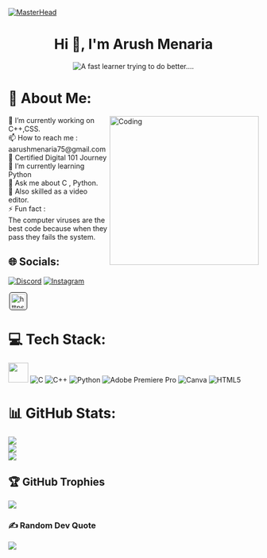 [![MasterHead](https://mir-s3-cdn-cf.behance.net/project_modules/max_1200/79731568097599.5b50bca477735.jpg)](https://rishavchanda.io)
<h1 align="center">Hi 👋, I'm Arush Menaria</h1>
<p align='center' style='margin: 16px 4px 8px;'>
    <img src="https://readme-typing-svg.herokuapp.com?font=Fira+Code&pause=1000&color=54A6FF&center=true&vCenter=true&multiline=true&width=710&height=70&lines=A+fast+learner+trying+to+do+better+...." alt="A fast learner trying to do better...." />
</p>

# 💫 About Me:
<img align="right" alt="Coding" width="300" src="https://media.giphy.com/media/qgQUggAC3Pfv687qPC/giphy.gif">
🔭 I’m currently working on C++,CSS.<br>📫 How to reach me : aarushmenaria75@gmail.com<br>📜 Certified Digital 101 Journey<br>🌱 I’m currently learning Python<br>💬 Ask me about C , Python.<br>🎥 Also skilled as a video editor.<br>⚡ Fun fact :<br>The computer viruses are the best code because when they pass they fails the system.


## 🌐 Socials:

[![Discord](https://img.shields.io/badge/Discord-%237289DA.svg?logo=discord&logoColor=white)](htttps://discord.gg/Arush#9549) [![Instagram](https://img.shields.io/badge/Instagram-%23E4405F.svg?logo=Instagram&logoColor=white)](https://instagram.com/arush_menaria) 

<a href="https://www.linkedin.com/in/kartik-jain-473ab81b2/" target="blank" rel="noreferrer">
        <img align="center" src="https://www.vectorlogo.zone/logos/linkedin/linkedin-icon.svg" alt="https://www.linkedin.com/in/arush-menaria-a8b035263/" height="30" width="30" style="background: #ffffff; border-radius: 5px; border: 1px solid #000000; margin: 0 2px; padding: 2px;" />
    </a>



# 💻 Tech Stack:
<code><img height="40" width="40" src="https://cdn.jsdelivr.net/gh/devicons/devicon/icons/vscode/vscode-original.svg"></code>
![C](https://img.shields.io/badge/c-%2300599C.svg?style=for-the-badge&logo=c&logoColor=white) ![C++](https://img.shields.io/badge/c++-%2300599C.svg?style=for-the-badge&logo=c%2B%2B&logoColor=white) ![Python](https://img.shields.io/badge/python-3670A0?style=for-the-badge&logo=python&logoColor=ffdd54) ![Adobe Premiere Pro](https://img.shields.io/badge/Adobe%20Premiere%20Pro-9999FF.svg?style=for-the-badge&logo=Adobe%20Premiere%20Pro&logoColor=white) ![Canva](https://img.shields.io/badge/Canva-%2300C4CC.svg?style=for-the-badge&logo=Canva&logoColor=white) ![HTML5](https://img.shields.io/badge/html5-%23E34F26.svg?style=for-the-badge&logo=html5&logoColor=white)
# 📊 GitHub Stats:
![](https://github-readme-stats.vercel.app/api?username=arush75&theme=default&hide_border=false&include_all_commits=false&count_private=false)<br/>
![](https://github-readme-streak-stats.herokuapp.com/?user=arush75&theme=default&hide_border=false)<br/>
![](https://github-readme-stats.vercel.app/api/top-langs/?username=arush75&theme=default&hide_border=false&include_all_commits=false&count_private=false&layout=compact)

## 🏆 GitHub Trophies
![](https://github-profile-trophy.vercel.app/?username=arush75&theme=discord&no-frame=false&no-bg=false&margin-w=4)

### ✍️ Random Dev Quote
![](https://quotes-github-readme.vercel.app/api?type=vetical&theme=dark)


